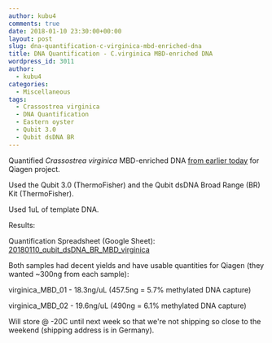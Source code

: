 ```yaml
---
author: kubu4
comments: true
date: 2018-01-10 23:30:00+00:00
layout: post
slug: dna-quantification-c-virginica-mbd-enriched-dna
title: DNA Quantification - C.virginica MBD-enriched DNA
wordpress_id: 3011
author:
  - kubu4
categories:
  - Miscellaneous
tags:
  - Crassostrea virginica
  - DNA Quantification
  - Eastern oyster
  - Qubit 3.0
  - Qubit dsDNA BR
---
```


Quantified _Crassostrea virginica_ MBD-enriched DNA [from earlier today](https://robertslab.github.io/sams-notebook/2018/01/10/mbd-enrichment…ared-dna-day-3.html) for Qiagen project.

Used the Qubit 3.0 (ThermoFisher) and the Qubit dsDNA Broad Range (BR) Kit (ThermoFisher).

Used 1uL of template DNA.

Results:

Quantification Spreadsheet (Google Sheet): [20180110_qubit_dsDNA_BR_MBD_virginica](https://docs.google.com/spreadsheets/d/1HVwlkcCn2AmhJQAHbP4GYSD-V4-ZnahiD55kc9PdjYs/edit?usp=sharing)

Both samples had decent yields and have usable quantities for Qiagen (they wanted ~300ng from each sample):

virginica_MBD_01 - 18.3ng/uL (457.5ng = 5.7% methylated DNA capture)

virginica_MBD_02 - 19.6ng/uL (490ng = 6.1% methylated DNA capture)

Will store @ -20C until next week so that we're not shipping so close to the weekend (shipping address is in Germany).
